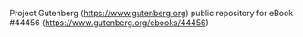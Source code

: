 Project Gutenberg (https://www.gutenberg.org) public repository for eBook #44456 (https://www.gutenberg.org/ebooks/44456)
